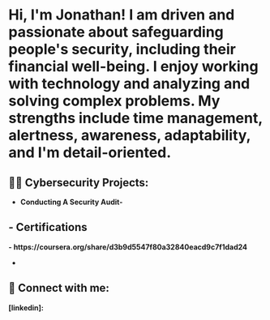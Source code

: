  
<h1>Hi, I'm Jonathan! I am driven and passionate about safeguarding people's security, including their financial well-being. I enjoy working with technology and analyzing and solving complex problems. My strengths include time management, alertness, awareness, adaptability, and I'm detail-oriented. </h1>
 
<h2>👨‍💻 Cybersecurity Projects:</h2>
 
- <b> Conducting A Security Audit- <b>
 <b>[  ](https://i.imgur.com/sc2w1ne.png)</b>
<h2> - Certifications </h2>
- <b> https://coursera.org/share/d3b9d5547f80a32840eacd9c7f1dad24 </b> 
 
- <b> </b>
 
 
 
<h2> 🤳 Connect with me:</h2>
 
 
 
[linkedin]: 
 
<!--

 

